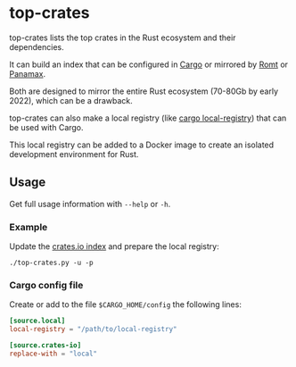 # top-crates

top-crates lists the top crates in the Rust ecosystem and their dependencies.

It can build an index that can be configured in [Cargo](https://doc.rust-lang.org/cargo/reference/config.html) or mirrored by [Romt](https://github.com/drmikehenry/romt) or [Panamax](https://github.com/panamax-rs/panamax).

Both are designed to mirror the entire Rust ecosystem (70-80Gb by early 2022), which can be a drawback.

top-crates can also make a local registry (like [cargo local-registry](https://crates.io/crates/cargo-local-registry)) that can be used with Cargo.

This local registry can be added to a Docker image to create an isolated development environment for Rust.

## Usage

Get full usage information with `--help` or `-h`.


### Example

Update the [crates.io index](http://github.com/rust-lang/crates.io-index) and prepare the local registry:

```shell
./top-crates.py -u -p
```

### Cargo config file

Create or add to the file `$CARGO_HOME/config` the following lines:

```toml
[source.local]
local-registry = "/path/to/local-registry"

[source.crates-io]
replace-with = "local"
```
